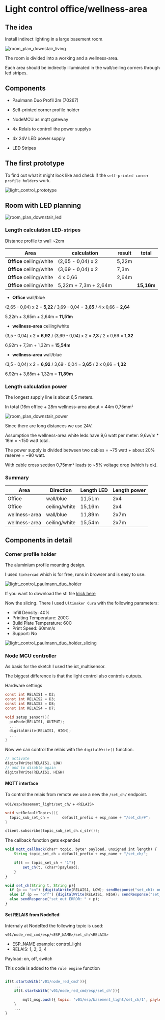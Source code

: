 # Light control office/wellness-area

## The idea

Install indirect lighting in a large basement room.

![room_plan_downstair_living](room_plan_downstair_living.svg)

The room is divided into a working and a wellness-area.

Each area should be indirectly illuminated in the wall/ceiling corners through led stripes.

## Components

* Paulmann Duo Profil 2m (70267)

* Self-printed corner profile holder

* NodeMCU as mqtt gateway

* 4x Relais to controll the power supplys

* 4x 24V LED power supply

* LED Stripes

## The first prototype

To find out what it might look like and check if the `self-printed corner profile holders` work.

![light_control_prototype](light_control_prototype.jpg)

## Room with LED planning

![room_plan_downstair_led](room_plan_downstair_led.svg)

### Length calculation LED-stripes

Distance profile to wall ~2cm

Area|calculation|result|total
-|-|-|-
**Office** ceiling/white|(2,65 - 0,04) x 2|5,22m|
**Office** ceiling/white|(3,69 - 0,04) x 2 |7,3m|
**Office** ceiling/white|4 x 0,66 |2,64m|
**Office** ceiling/white|5,22m + 7,3m + 2,64m | | **15,16m**

* **Office** wall/blue

(2,65 - 0,04) x 2 = **5,22** / 3,69 - 0,04 = **3,65** / 4 x 0,66 = **2,64**

5,22m + 3,65m + 2,64m = **11,51m**

* **wellness-area** ceiling/white

(3,5 - 0,04) x 2 = **6,92** / (3,69 - 0,04) x 2 = **7,3** / 2 x 0,66 = **1,32**

6,92m + 7,3m + 1,32m = **15,54m**

* **wellness-area** wall/blue

(3,5 - 0,04) x 2 = **6,92** / 3,69 - 0,04 = **3,65** / 2 x 0,66 = **1,32**

6,92m + 3,65m + 1,32m = **11,89m**

### Length calculation power

The longest supply line is about 6,5 meters.

In total (16m office + 28m wellness-area about  = 44m 0,75mm²


![room_plan_downstair_power](room_plan_downstair_power.svg)

Since there are long distances we use 24V.

Assumption the wellness-area white leds have 9,6 watt per meter: 9,6w/m * 16m = ~150 watt total.

The power supply is divided between two cables = ~75 watt + about 20% reserve = ~90 watt.

With cable cross section 0,75mm² leads to ~5% voltage drop (which is ok).

### Summary

Area|Direction|Length LED|Length power
-|-|-|-
Office|wall/blue|11,51m|2x4
Office|ceiling/white|15,16m|2x4
wellness-area|wall/blue|11,89m|2x7m
wellness-area|ceiling/white|15,54m|2x7m

## Components in detail

### Corner profile holder

The aluminium profile mounting design.

I used `tinkercad` which is for free, runs in browser and is easy to use.

![light_control_paulmann_duo_holder](light_control_paulmann_duo_holder.png)

If you want to download the stl file [klick here](https://github.com/alexkratzer/autohomestack/tree/master/stl_print)

Now the slicing. There I used `Ultimaker Cura` with the following parameters:

* Infill Density:           40%
* Printing Temperature:     200C
* Build Plate Temperature:  60C
* Print Speed:              60mm/s
* Support:                  No

![light_control_paulmann_duo_holder_slicing](light_control_paulmann_duo_holder_slicing.png)

### Node MCU controller

As basis for the sketch I used the iot_multisensor.

The biggest difference is that the light control also controls outputs.

Hardware settings

```c
const int RELAIS1 = D2;
const int RELAIS2 = D3;
const int RELAIS3 = D8;
const int RELAIS4 = D7;
```

```c
void setup_sensor(){
  pinMode(RELAIS1, OUTPUT);
  ...
  digitalWrite(RELAIS1, HIGH);
  ...
}
```

Now we can control the relais with the `digitalWrite()` function.

```c
// activate
digitalWrite(RELAIS1, LOW)
// and to disable again
digitalWrite(RELAIS1, HIGH)
```

#### MQTT interface

To control the relais from remote we use a new the `/set_ch/` endpoint.

`v01/esp/basement_light/set_ch/` + `<RELAIS>`

```c
void setDefaultTopics(){
  topic_sub_set_ch =      default_prefix + esp_name + "/set_ch/#";
}

client.subscribe(topic_sub_set_ch.c_str());
```

The callback function gets expanded

```javascript
void mqtt_callback(char* topic, byte* payload, unsigned int length) {
    String topic_set_ch = default_prefix + esp_name + "/set_ch/";

    if(t == topic_set_ch + "1"){
        set_ch(t, (char*)payload);
    }
}

void set_ch(String t, String p){
  if (p == "on") {digitalWrite(RELAIS1, LOW); sendResponse("set_ch1: on"); }
  else if (p == "off") {digitalWrite(RELAIS1, HIGH); sendResponse("set_ch1: off");}
  else sendResponse("set_out ERROR: " + p);
}
```

#### Set RELAIS from NodeRed

Internaly at NodeRed the following topic is used:

`v01/node_red_cmd/esp/<ESP_NAME>/set_ch/<RELAIS>`

* ESP_NAME example: control_light
* RELAIS: 1, 2, 3, 4

Payload: on, off, switch

This code is added to the `rule engine` function

```javascript

if(t.startsWith('v01/node_red_cmd')){
    ...
    if(t.startsWith('v01/node_red_cmd/esp/set_ch')){

        mqtt_msg.push({ topic: 'v01/esp/basement_light/set_ch/1', payload: p });
    }
    ...
}

```

